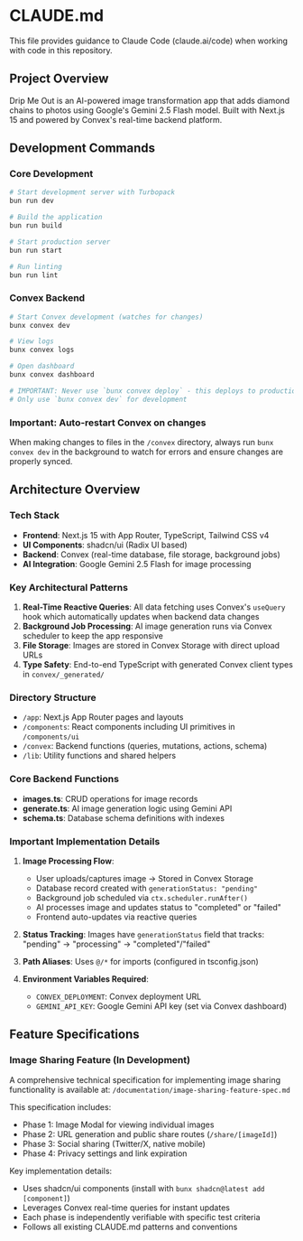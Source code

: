 # CLAUDE.md

This file provides guidance to Claude Code (claude.ai/code) when working with code in this repository.

## Project Overview

Drip Me Out is an AI-powered image transformation app that adds diamond chains to photos using Google's Gemini 2.5 Flash model. Built with Next.js 15 and powered by Convex's real-time backend platform.

## Development Commands

### Core Development
```bash
# Start development server with Turbopack
bun run dev

# Build the application
bun run build

# Start production server
bun run start

# Run linting
bun run lint
```

### Convex Backend
```bash
# Start Convex development (watches for changes)
bunx convex dev

# View logs
bunx convex logs

# Open dashboard
bunx convex dashboard

# IMPORTANT: Never use `bunx convex deploy` - this deploys to production
# Only use `bunx convex dev` for development
```

### Important: Auto-restart Convex on changes
When making changes to files in the `/convex` directory, always run `bunx convex dev` in the background to watch for errors and ensure changes are properly synced.

## Architecture Overview

### Tech Stack
- **Frontend**: Next.js 15 with App Router, TypeScript, Tailwind CSS v4
- **UI Components**: shadcn/ui (Radix UI based)
- **Backend**: Convex (real-time database, file storage, background jobs)
- **AI Integration**: Google Gemini 2.5 Flash for image processing

### Key Architectural Patterns

1. **Real-Time Reactive Queries**: All data fetching uses Convex's `useQuery` hook which automatically updates when backend data changes
2. **Background Job Processing**: AI image generation runs via Convex scheduler to keep the app responsive
3. **File Storage**: Images are stored in Convex Storage with direct upload URLs
4. **Type Safety**: End-to-end TypeScript with generated Convex client types in `convex/_generated/`

### Directory Structure

- `/app`: Next.js App Router pages and layouts
- `/components`: React components including UI primitives in `/components/ui`
- `/convex`: Backend functions (queries, mutations, actions, schema)
- `/lib`: Utility functions and shared helpers

### Core Backend Functions

- **images.ts**: CRUD operations for image records
- **generate.ts**: AI image generation logic using Gemini API
- **schema.ts**: Database schema definitions with indexes

### Important Implementation Details

1. **Image Processing Flow**:
   - User uploads/captures image → Stored in Convex Storage
   - Database record created with `generationStatus: "pending"`
   - Background job scheduled via `ctx.scheduler.runAfter()`
   - AI processes image and updates status to "completed" or "failed"
   - Frontend auto-updates via reactive queries

2. **Status Tracking**: Images have `generationStatus` field that tracks: "pending" → "processing" → "completed"/"failed"

3. **Path Aliases**: Uses `@/*` for imports (configured in tsconfig.json)

4. **Environment Variables Required**:
   - `CONVEX_DEPLOYMENT`: Convex deployment URL
   - `GEMINI_API_KEY`: Google Gemini API key (set via Convex dashboard)

## Feature Specifications

### Image Sharing Feature (In Development)
A comprehensive technical specification for implementing image sharing functionality is available at:
`/documentation/image-sharing-feature-spec.md`

This specification includes:
- Phase 1: Image Modal for viewing individual images
- Phase 2: URL generation and public share routes (`/share/[imageId]`)
- Phase 3: Social sharing (Twitter/X, native mobile)
- Phase 4: Privacy settings and link expiration

Key implementation details:
- Uses shadcn/ui components (install with `bunx shadcn@latest add [component]`)
- Leverages Convex real-time queries for instant updates
- Each phase is independently verifiable with specific test criteria
- Follows all existing CLAUDE.md patterns and conventions